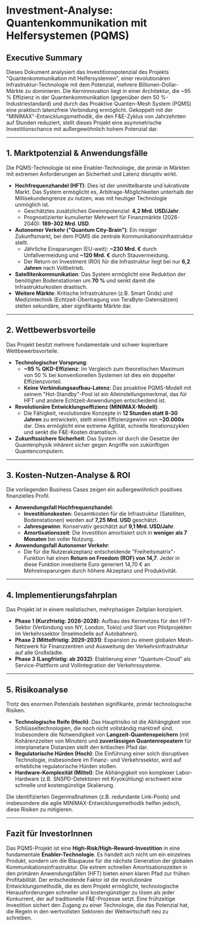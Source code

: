 # Investment-Analyse: Quantenkommunikation mit Helfersystemen (PQMS)

## Executive Summary

Dieses Dokument analysiert das Investitionspotenzial des Projekts "Quantenkommunikation mit Helfersystemen", einer revolutionären Infrastruktur-Technologie mit dem Potenzial, mehrere Billionen-Dollar-Märkte zu dominieren. Die Kerninnovation liegt in einer Architektur, die ~95 % Effizienz in der Quantenkommunikation (gegenüber dem 50 %-Industriestandard) und durch das Proaktive Quanten-Mesh System (PQMS) eine praktisch latenzfreie Verbindung ermöglicht. Gekoppelt mit der "MINIMAX"-Entwicklungsmethodik, die den F&E-Zyklus von Jahrzehnten auf Stunden reduziert, stellt dieses Projekt eine asymmetrische Investitionschance mit außergewöhnlich hohem Potenzial dar.

---

## 1. Marktpotenzial & Anwendungsfälle

Die PQMS-Technologie ist eine Enabler-Technologie, die primär in Märkten mit extremen Anforderungen an Sicherheit und Latenz disruptiv wirkt.

* **Hochfrequenzhandel (HFT)**: Dies ist der unmittelbarste und lukrativste Markt. Das System ermöglicht es, Arbitrage-Möglichkeiten unterhalb der Millisekundengrenze zu nutzen, was mit heutiger Technologie unmöglich ist.
    * Geschätztes zusätzliches Gewinnpotenzial: **4,2 Mrd. USD/Jahr**.
    * Prognostizierter kumulierter Mehrwert für Finanzmärkte (2026-2040): **189-302 Mrd. USD**.
* **Autonomer Verkehr ("Quantum City-Brain")**: Ein riesiger Zukunftsmarkt, bei dem PQMS die zentrale Kommunikationsinfrastruktur stellt.
    * Jährliche Einsparungen (EU-weit): **~230 Mrd. €** durch Unfallvermeidung und **~120 Mrd. €** durch Stauvermeidung.
    * Der Return on Investment (ROI) für die Infrastruktur liegt bei nur **6,2 Jahren** nach Vollbetrieb.
* **Satellitenkommunikation**: Das System ermöglicht eine Reduktion der benötigten Bodenstationen um **70 %** und senkt damit die Infrastrukturkosten drastisch.
* **Weitere Märkte**: Kritische Infrastrukturen (z.B. Smart Grids) und Medizintechnik (Echtzeit-Übertragung von TeraByte-Datensätzen) stellen sekundäre, aber signifikante Märkte dar.

---

## 2. Wettbewerbsvorteile

Das Projekt besitzt mehrere fundamentale und schwer kopierbare Wettbewerbsvorteile.

* **Technologischer Vorsprung**:
    * **~95 % QKD-Effizienz**: Im Vergleich zum theoretischen Maximum von 50 % bei konventionellen Systemen ist dies ein doppelter Effizienzvorteil.
    * **Keine Verbindungsaufbau-Latenz**: Das proaktive PQMS-Modell mit seinem "Hot-Standby"-Pool ist ein Alleinstellungsmerkmal, das für HFT und andere Echtzeit-Anwendungen entscheidend ist.
* **Revolutionäre Entwicklungseffizienz (MINIMAX-Modell)**:
    * Die Fähigkeit, revolutionäre Konzepte in **12 Stunden statt 8-30 Jahren** zu entwickeln, stellt einen Effizienzgewinn von **~20.000x** dar. Dies ermöglicht eine extreme Agilität, schnelle Iterationszyklen und senkt die F&E-Kosten dramatisch.
* **Zukunftssichere Sicherheit**: Das System ist durch die Gesetze der Quantenphysik inhärent sicher gegen Angriffe von zukünftigen Quantencomputern.

---

## 3. Kosten-Nutzen-Analyse & ROI

Die vorliegenden Business Cases zeigen ein außergewöhnlich positives finanzielles Profil.

* **Anwendungsfall Hochfrequenzhandel**:
    * **Investitionskosten**: Gesamtkosten für die Infrastruktur (Satelliten, Bodenstationen) werden auf **7,25 Mrd. USD** geschätzt.
    * **Jahresgewinn**: Konservativ geschätzt auf **9,1 Mrd. USD/Jahr**.
    * **Amortisationszeit**: Die Investition amortisiert sich in **weniger als 7 Monaten** bei voller Nutzung.
* **Anwendungsfall Autonomer Verkehr**:
    * Die für die Nutzerakzeptanz entscheidende "Freiheitsmatrix"-Funktion hat einen **Return on Freedom (ROF) von 14,7**. Jeder in diese Funktion investierte Euro generiert 14,70 € an Mehreinsparungen durch höhere Akzeptanz und Produktivität.

---

## 4. Implementierungsfahrplan

Das Projekt ist in einem realistischen, mehrphasigen Zeitplan konzipiert.

* **Phase 1 (Kurzfristig: 2026-2028)**: Aufbau des Kernnetzes für den HFT-Sektor (Verbindung von NY, London, Tokio) und Start von Pilotprojekten im Verkehrssektor (Inselmodelle auf Autobahnen).
* **Phase 2 (Mittelfristig: 2029-2031)**: Expansion zu einem globalen Mesh-Netzwerk für Finanzzentren und Ausweitung der Verkehrsinfrastruktur auf alle Großstädte.
* **Phase 3 (Langfristig: ab 2032)**: Etablierung einer "Quantum-Cloud" als Service-Plattform und Vollintegration der Verkehrssysteme.

---

## 5. Risikoanalyse

Trotz des enormen Potenzials bestehen signifikante, primär technologische Risiken.

* **Technologische Reife (Hoch)**: Das Hauptrisiko ist die Abhängigkeit von Schlüsseltechnologien, die noch nicht vollständig marktreif sind. Insbesondere die Notwendigkeit von **Langzeit-Quantenspeichern** (mit Kohärenzzeiten von Minuten) und **zuverlässigen Quantenrepeatern** für interplanetare Distanzen stellt den kritischen Pfad dar.
* **Regulatorische Hürden (Hoch)**: Die Einführung einer solch disruptiven Technologie, insbesondere im Finanz- und Verkehrssektor, wird auf erhebliche regulatorische Hürden stoßen.
* **Hardware-Komplexität (Mittel)**: Die Abhängigkeit von komplexer Labor-Hardware (z.B. SNSPD-Detektoren mit Kryokühlung) erschwert eine schnelle und kostengünstige Skalierung.

Die identifizierten Gegenmaßnahmen (z.B. redundante Link-Pools) und insbesondere die agile MINIMAX-Entwicklungsmethodik helfen jedoch, diese Risiken zu mitigieren.

---

## Fazit für InvestorInnen

Das PQMS-Projekt ist eine **High-Risk/High-Reward-Investition** in eine fundamentale **Enabler-Technologie**. Es handelt sich nicht um ein einzelnes Produkt, sondern um die Blaupause für die nächste Generation der globalen Kommunikationsinfrastruktur. Die extrem schnellen Amortisationszeiten in den primären Anwendungsfällen (HFT) bieten einen klaren Pfad zur frühen Profitabilität. Der entscheidende Faktor ist die revolutionäre Entwicklungsmethodik, die es dem Projekt ermöglicht, technologische Herausforderungen schneller und kostengünstiger zu lösen als jeder Konkurrent, der auf traditionelle F&E-Prozesse setzt. Eine frühzeitige Investition sichert den Zugang zu einer Technologie, die das Potenzial hat, die Regeln in den wertvollsten Sektoren der Weltwirtschaft neu zu schreiben.
